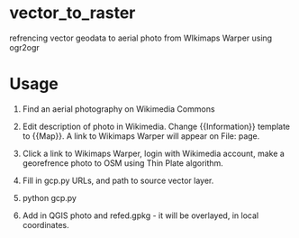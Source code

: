 # vector_to_raster
refrencing vector geodata to aerial photo from WIkimaps Warper using ogr2ogr

# Usage

1. Find an aerial photography on Wikimedia Commons
2. Edit description of photo in Wikimedia. Change {{Information}} template to {{Map}}. A link to Wikimaps Warper will appear on File: page.
3. Click a link to Wikimaps Warper, login with Wikimedia account, make a georefrence photo to OSM using Thin Plate algorithm.

4. Fill in gcp.py URLs, and path to source vector layer.
6. python gcp.py
7. Add in QGIS photo and refed.gpkg - it will be overlayed, in local coordinates.

